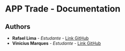# APP Trade - Documentation

## Authors

* **Rafael Lima** - *Estudante* - [Link GitHub](https://github.com/RafaelLimaReis)
* **Vinicius Marques** - *Estudante* - [Link GitHub](https://github.com/viniiciusmarques)